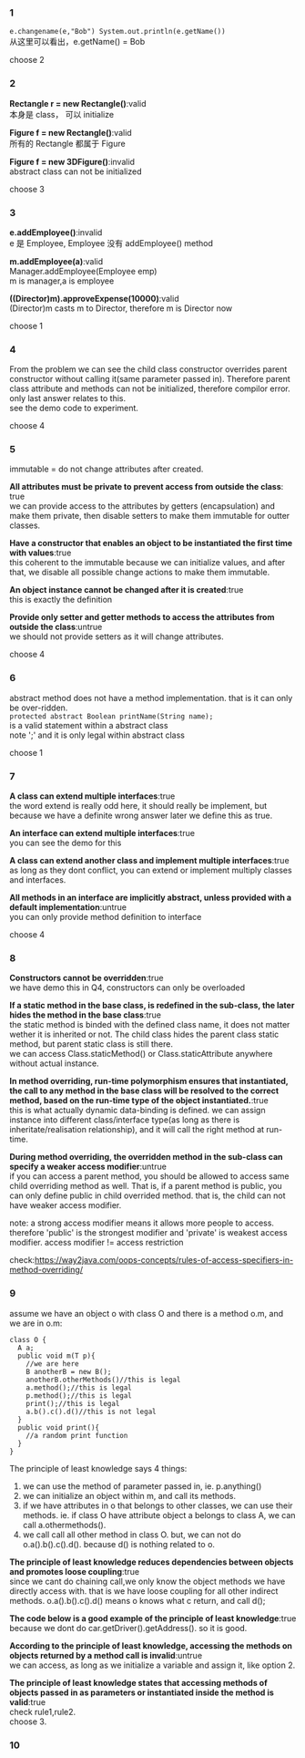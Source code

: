 ### 1

`e.changename(e,"Bob") System.out.println(e.getName())`  
从这里可以看出，e.getName() = Bob

choose 2

### 2

**Rectangle r = new Rectangle()**:valid  
本身是 class， 可以 initialize

**Figure f = new Rectangle()**:valid  
所有的 Rectangle 都属于 Figure

**Figure f = new 3DFigure()**:invalid  
abstract class can not be initialized

choose 3

### 3

**e.addEmployee()**:invalid  
e 是 Employee, Employee 没有 addEmployee() method

**m.addEmployee(a)**:valid  
Manager.addEmployee(Employee emp)  
m is manager,a is employee

**((Director)m).approveExpense(10000)**:valid  
(Director)m casts m to Director, therefore m is Director now

choose 1

### 4

From the problem we can see the child class constructor overrides parent constructor without calling it(same parameter passed in). Therefore parent class attribute and methods can not be initialized, therefore compilor error.  
only last answer relates to this.  
see the demo code to experiment.

choose 4

### 5

immutable = do not change attributes after created.

**All attributes must be private to prevent access from outside the class**: true  
we can provide access to the attributes by getters (encapsulation) and make them private, then disable setters to make them immutable for outter classes.

**Have a constructor that enables an object to be instantiated the first time with values**:true  
this coherent to the immutable because we can initialize values, and after that, we disable all possible change actions to make them immutable.

**An object instance cannot be changed after it is created**:true  
this is exactly the definition

**Provide only setter and getter methods to access the attributes from outside the class**:untrue  
we should not provide setters as it will change attributes.

choose 4

### 6

abstract method does not have a method implementation.
that is it can only be over-ridden.  
`protected abstract Boolean printName(String name);`  
is a valid statement within a abstract class  
note ';' and it is only legal within abstract class

choose 1

### 7

**A class can extend multiple interfaces**:true  
the word extend is really odd here, it should really be implement, but because we have a definite wrong answer later we define this as true.

**An interface can extend multiple interfaces**:true  
you can see the demo for this

**A class can extend another class and implement multiple interfaces**:true  
as long as they dont conflict, you can extend or implement multiply classes and interfaces.

**All methods in an interface are implicitly abstract, unless provided with a default implementation**:untrue  
you can only provide method definition to interface

choose 4

### 8

**Constructors cannot be overridden**:true  
we have demo this in Q4, constructors can only be overloaded

**If a static method in the base class, is redefined in the sub-class, the later hides the method in the base class**:true  
the static method is binded with the defined class name, it does not matter wether it is inherited or not. The child class hides the parent class static method, but parent static class is still there.  
we can access Class.staticMethod() or Class.staticAttribute anywhere without actual instance.

**In method overriding, run-time polymorphism ensures that instantiated, the call to any method in the base class will be resolved to the correct method, based on the run-time type of the object instantiated.**:true  
this is what actually dynamic data-binding is defined.
we can assign instance into different class/interface type(as long as there is inheritate/realisation relationship), and it will call the right method at run-time.

**During method overriding, the overridden method in the sub-class can specify a weaker access modifier**:untrue  
if you can access a parent method, you should be allowed to access same child overriding method as well. That is, if a parent method is public, you can only define public in child overrided method. that is, the child can not have weaker access modifier.

note: a strong access modifier means it allows more people to access.
therefore 'public' is the strongest modifier and 'private' is weakest access modifier. access modifier != access restriction

check:https://way2java.com/oops-concepts/rules-of-access-specifiers-in-method-overriding/

### 9

assume we have an object o with class O and there is a method o.m, and we are in o.m:

```
class O {
  A a;
  public void m(T p){
    //we are here
    B anotherB = new B();
    anotherB.otherMethods()//this is legal
    a.method();//this is legal
    p.method();//this is legal
    print();//this is legal
    a.b().c().d()//this is not legal
  }
  public void print(){
    //a random print function
  }
}

```

The principle of least knowledge says 4 things:

1. we can use the method of parameter passed in, ie. p.anything()
2. we can initialize an object within m, and call its methods.
3. if we have attributes in o that belongs to other classes, we can use their methods. ie. if class O have attribute object a belongs to class A, we can call a.othermethods().
4. we call call all other method in class O.
   but, we can not do o.a().b().c().d(). because d() is nothing related to o.

**The principle of least knowledge reduces dependencies between objects and promotes loose coupling**:true  
since we cant do chaining call,we only know the object methods we have directly access with. that is we have loose coupling for all other indirect methods. o.a().b().c().d() means o knows what c return, and call d();

**The code below is a good example of the principle of least knowledge**:true  
because we dont do car.getDriver().getAddress(). so it is good.

**According to the principle of least knowledge, accessing the methods on objects returned by a method call is invalid**:untrue  
we can access, as long as we initialize a variable and assign it, like option 2.

**The principle of least knowledge states that accessing methods of objects passed in as parameters or instantiated inside the method is valid**:true  
check rule1,rule2.  
choose 3.

### 10
